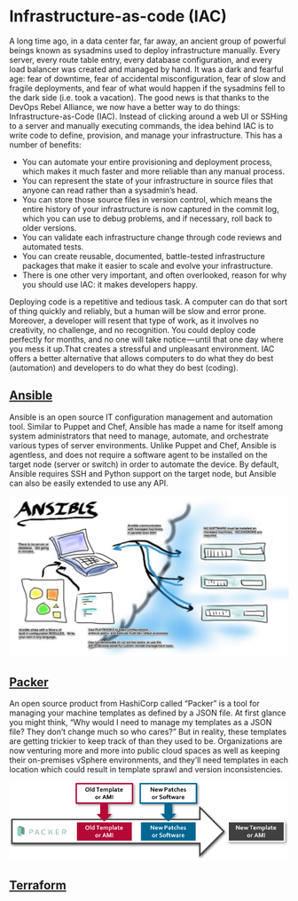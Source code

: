 # Infrastructure-as-code (IAC)

A long time ago, in a data center far, far away, an ancient group of powerful beings known as sysadmins used to deploy infrastructure manually. Every server, every route table entry, every database configuration, and every load balancer was created and managed by hand. It was a dark and fearful age: fear of downtime, fear of accidental misconfiguration, fear of slow and fragile deployments, and fear of what would happen if the sysadmins fell to the dark side (i.e. took a vacation). The good news is that thanks to the DevOps Rebel Alliance, we now have a better way to do things: Infrastructure-as-Code (IAC).
Instead of clicking around a web UI or SSHing to a server and manually executing commands, the idea behind IAC is to write code to define, provision, and manage your infrastructure. This has a number of benefits:

- You can automate your entire provisioning and deployment process, which makes it much faster and more reliable than any manual process.
-  You can represent the state of your infrastructure in source files that anyone can read rather than a sysadmin’s head.
- You can store those source files in version control, which means the entire history of your infrastructure is now captured in the commit log, which you can use to debug problems, and if necessary, roll back to older versions.
- You can validate each infrastructure change through code reviews and automated tests.
- You can create reusable, documented, battle-tested infrastructure packages that make it easier to scale and evolve your infrastructure.
- There is one other very important, and often overlooked, reason for why you should use IAC: it makes developers happy. 

Deploying code is a repetitive and tedious task. A computer can do that sort of thing quickly and reliably, but a human will be slow and error prone. Moreover, a developer will resent that type of work, as it involves no creativity, no challenge, and no recognition. You could deploy code perfectly for months, and no one will take notice — until that one day where you mess it up.That creates a stressful and unpleasant environment. IAC offers a better alternative that allows computers to do what they do best (automation) and developers to do what they do best (coding).



## [Ansible](./ansible/README.md)

Ansible is an open source IT configuration management and automation tool. Similar to Puppet and Chef, Ansible has made a name for itself among system administrators that need to manage, automate, and orchestrate various types of server environments. Unlike Puppet and Chef, Ansible is agentless, and does not require a software agent to be installed on the target node (server or switch) in order to automate the device. By default, Ansible requires SSH and Python support on the target node, but Ansible can also be easily extended to use any API.

![alt text](images/img8.png)

## [Packer](./packer/README.md)

An open source product from HashiCorp called “Packer” is a tool for managing your machine templates as defined by a JSON file. At first glance you might think, “Why would I need to manage my templates as a JSON file? They don’t change much so who cares?” But in reality, these templates are getting trickier to keep track of than they used to be. Organizations are now venturing more and more into public cloud spaces as well as keeping their on-premises vSphere environments, and they’ll need templates in each location which could result in template sprawl and version inconsistencies.

![alt text](images/img1.png)

## [Terraform](./terraform/README.md)
